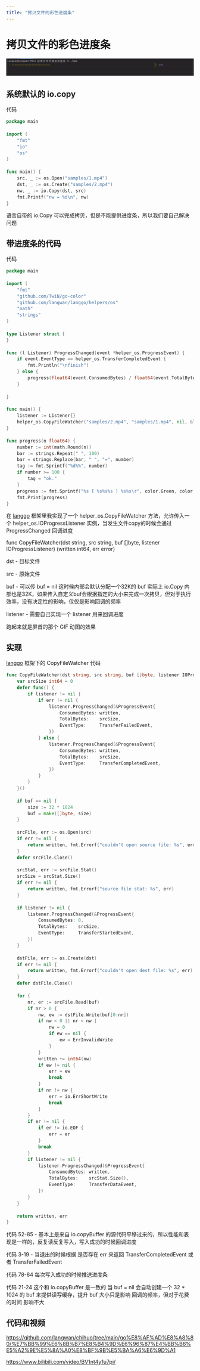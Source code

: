 ```yaml
---
title: "拷贝文件的彩色进度条"
---
```

# 拷贝文件的彩色进度条

![output](output.gif)

## 系统默认的 io.copy

代码

```go
package main

import (
	"fmt"
	"io"
	"os"
)

func main() {
	src, _ := os.Open("samples/1.mp4")
	dst, _ := os.Create("samples/2.mp4")
	nw, _ := io.Copy(dst, src)
	fmt.Printf("nw = %d\n", nw)
}
```

语言自带的 io.Copy 可以完成拷贝，但是不能提供进度条，所以我们要自己解决问题

## 带进度条的代码

代码

```go
package main

import (
	"fmt"
	"github.com/TwiN/go-color"
	"github.com/langwan/langgo/helpers/os"
	"math"
	"strings"
)

type Listener struct {
}

func (l Listener) ProgressChanged(event *helper_os.ProgressEvent) {
	if event.EventType == helper_os.TransferCompletedEvent {
		fmt.Println("\nfinish")
	} else {
		progress(float64(event.ConsumedBytes) / float64(event.TotalBytes) * 100.0)
	}

}

func main() {
	listener := Listener{}
	helper_os.CopyFileWatcher("samples/2.mp4", "samples/1.mp4", nil, &listener)
}

func progress(n float64) {
	number := int(math.Round(n))
	bar := strings.Repeat(" ", 100)
	bar = strings.Replace(bar, " ", "=", number)
	tag := fmt.Sprintf("%d%%", number)
	if number >= 100 {
		tag = "ok."
	}
	progress := fmt.Sprintf("%s [ %s%s%s ] %s%s\r", color.Green, color.Yellow, bar, color.Green, color.Purple, tag)
	fmt.Print(progress)
}
```



在 [langgo](https://github.com/langwan/langgo) 框架里我实现了一个 helper_os.CopyFileWatcher 方法，允许传入一个 helper_os.IOProgressListener 实例，当发生文件copy的时候会通过 ProgressChanged 回调进度

func CopyFileWatcher(dst string, src string, buf []byte, listener IOProgressListener) (written int64, err error)

dst - 目标文件

src - 原始文件

buf - 可以传 buf = nil 这时候内部会默认分配一个32K的 buf 实际上 io.Copy 内部也是32K，如果传入自定义buf会根据指定的大小来完成一次拷贝，但对于执行效率，没有决定性的影响，仅仅是影响回调的频率

listener - 需要自己实现一个 listener 用来回调进度

跑起来就是屏首的那个 GIF 动图的效果

## 实现

[langgo](https://github.com/langwan/langgo) 框架下的 CopyFileWatcher 代码

```go {linenos=table,hl_lines=[8,"15-17"],linenostart=1}
func CopyFileWatcher(dst string, src string, buf []byte, listener IOProgressListener) (written int64, err error) {
	var srcSize int64 = 0
	defer func() {
		if listener != nil {
			if err != nil {
				listener.ProgressChanged(&ProgressEvent{
					ConsumedBytes: written,
					TotalBytes:    srcSize,
					EventType:     TransferFailedEvent,
				})
			} else {
				listener.ProgressChanged(&ProgressEvent{
					ConsumedBytes: written,
					TotalBytes:    srcSize,
					EventType:     TransferCompletedEvent,
				})
			}
		}
	}()

	if buf == nil {
		size := 32 * 1024
		buf = make([]byte, size)
	}

	srcFile, err := os.Open(src)
	if err != nil {
		return written, fmt.Errorf("couldn't open source file: %s", err)
	}
	defer srcFile.Close()

	srcStat, err := srcFile.Stat()
	srcSize = srcStat.Size()
	if err != nil {
		return written, fmt.Errorf("source file stat: %s", err)
	}

	if listener != nil {
		listener.ProgressChanged(&ProgressEvent{
			ConsumedBytes: 0,
			TotalBytes:    srcSize,
			EventType:     TransferStartedEvent,
		})
	}

	dstFile, err := os.Create(dst)
	if err != nil {
		return written, fmt.Errorf("couldn't open dest file: %s", err)
	}
	defer dstFile.Close()

	for {
		nr, er := srcFile.Read(buf)
		if nr > 0 {
			nw, ew := dstFile.Write(buf[0:nr])
			if nw < 0 || nr < nw {
				nw = 0
				if ew == nil {
					ew = ErrInvalidWrite
				}
			}
			written += int64(nw)
			if ew != nil {
				err = ew
				break
			}
			if nr != nw {
				err = io.ErrShortWrite
				break
			}
		}
		if er != nil {
			if er != io.EOF {
				err = er
			}
			break
		}
		if listener != nil {
			listener.ProgressChanged(&ProgressEvent{
				ConsumedBytes: written,
				TotalBytes:    srcStat.Size(),
				EventType:     TransferDataEvent,
			})
		}
	}

	return written, err
}
```

代码 52-85 - 基本上是来自 io.copyBuffer 的源代码平移过来的，所以性能和表现是一样的，反复读反复写入，写入成功的时候回调进度

代码 3-19 - 当退出的时候根据 是否存在 err 来返回 TransferCompletedEvent 或者 TransferFailedEvent

代码 78-84 每次写入成功的时候推送进度条

代码 21-24 这个和 io.copyBuffer 是一致的 当 buf = nil 会自动创建一个 32 * 1024 的 buf 来提供读写缓存，提升 buf 大小只是影响 回调的频率，但对于花费的时间 影响不大

## 代码和视频

<https://github.com/langwan/chihuo/tree/main/go%E8%AF%AD%E8%A8%80/%E7%BB%99%E6%8B%B7%E8%B4%9D%E6%96%87%E4%BB%B6%E5%A2%9E%E5%8A%A0%E8%BF%9B%E5%BA%A6%E6%9D%A1>

<https://www.bilibili.com/video/BV1nt4y1u7pi/>